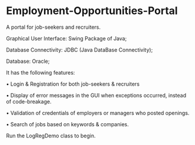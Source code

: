 Employment-Opportunities-Portal
===============================

A portal for job-seekers and recruiters.

Graphical User Interface: Swing Package of Java;

Database Connectivity: JDBC (Java DataBase Connectivity);

Database: Oracle;

It has the following features:

• Login & Registration for both job-seekers & recruiters

• Display of error messages in the GUI when exceptions occurred, instead of code-breakage.

• Validation of credentials of employers or managers who posted openings.

• Search of jobs based on keywords & companies.

Run the LogRegDemo class to begin. 
